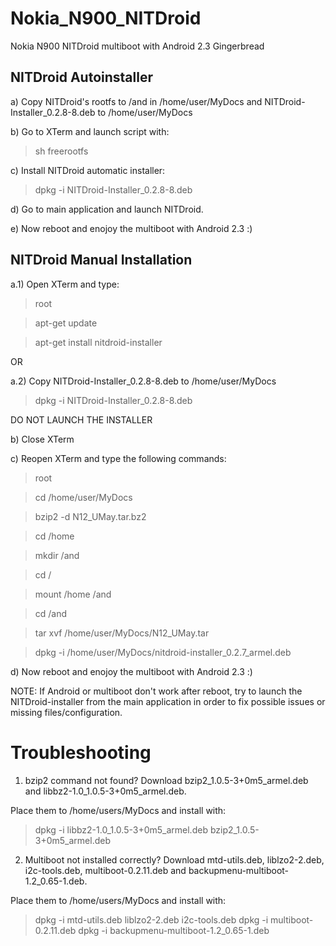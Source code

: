 # Nokia_N900_NITDroid
Nokia N900 NITDroid multiboot with Android 2.3 Gingerbread 

## NITDroid Autoinstaller

a) Copy NITDroid's rootfs to /and in /home/user/MyDocs and NITDroid-Installer_0.2.8-8.deb to /home/user/MyDocs

b) Go to XTerm and launch script with:
> sh freerootfs

c) Install NITDroid automatic installer:
> dpkg -i NITDroid-Installer_0.2.8-8.deb

d) Go to main application and launch NITDroid.

e) Now reboot and enojoy the multiboot with Android 2.3 :)

## NITDroid Manual Installation

a.1) Open XTerm and type:
> root

> apt-get update

> apt-get install nitdroid-installer

OR

a.2) Copy NITDroid-Installer_0.2.8-8.deb to /home/user/MyDocs
> dpkg -i NITDroid-Installer_0.2.8-8.deb

DO NOT LAUNCH THE INSTALLER

b) Close XTerm

c) Reopen XTerm and type the following commands:

> root

> cd /home/user/MyDocs

> bzip2 -d N12_UMay.tar.bz2

> cd /home

> mkdir /and

> cd /

> mount /home /and

> cd /and

> tar xvf /home/user/MyDocs/N12_UMay.tar

> dpkg -i /home/user/MyDocs/nitdroid-installer_0.2.7_armel.deb

d) Now reboot and enojoy the multiboot with Android 2.3 :)

NOTE: If Android or multiboot don't work after reboot, try to launch the NITDroid-installer from the main application in order to fix possible issues or missing files/configuration.

# Troubleshooting

1) bzip2 command not found?
Download bzip2_1.0.5-3+0m5_armel.deb and libbz2-1.0_1.0.5-3+0m5_armel.deb. 

Place them to /home/users/MyDocs and install with:

> dpkg -i libbz2-1.0_1.0.5-3+0m5_armel.deb bzip2_1.0.5-3+0m5_armel.deb

2) Multiboot not installed correctly?
Download mtd-utils.deb, liblzo2-2.deb, i2c-tools.deb, multiboot-0.2.11.deb and backupmenu-multiboot-1.2_0.65-1.deb. 

Place them to /home/users/MyDocs and install with:

> dpkg -i mtd-utils.deb liblzo2-2.deb i2c-tools.deb
> dpkg -i multiboot-0.2.11.deb
> dpkg -i backupmenu-multiboot-1.2_0.65-1.deb
